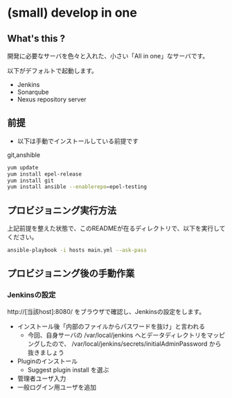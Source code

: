 # (small) develop in one

## What's this ?

開発に必要なサーバを色々と入れた、小さい「All in one」なサーバです。

以下がデフォルトで起動します。

- Jenkins
- Sonarqube
- Nexus repository server

## 前提

- 以下は手動でインストールしている前提です

git,anshible

```bash
yum update
yum install epel-release
yum install git
yum install ansible --enablerepo=epel-testing
```

## プロビジョニング実行方法

上記前提を整えた状態で、このREADMEが在るディレクトリで、以下を実行してください。

```bash
ansible-playbook -i hosts main.yml --ask-pass
```
## プロビジョニング後の手動作業

### Jenkinsの設定

http://[当該host]:8080/ をブラウザで確認し、Jenkinsの設定をします。

- インストール後「内部のファイルからパスワードを抜け」と言われる
  - 今回、自身サーバの /var/local/jenkins へとデータディレクトリをマッピングしたので、 /var/local/jenkins/secrets/initialAdminPassword から抜きましょう
- Pluginのインストール
  - Suggest plugin install を選ぶ
- 管理者ユーザ入力
- 一般ログイン用ユーザを追加
